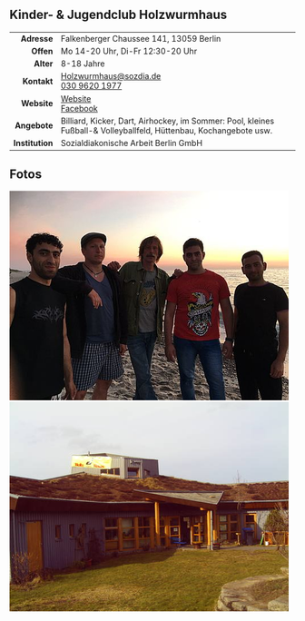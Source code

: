 ## Kinder- & Jugendclub Holzwurmhaus

|||
-:|:-
**Adresse** |     Falkenberger Chaussee 141, 13059 Berlin 
**Offen** |       Mo 14-20 Uhr, Di-Fr 12:30-20 Uhr
**Alter** |       8-18 Jahre
**Kontakt** |     [Holzwurmhaus@sozdia.de](mailto:mikado@kietzfuerkids.deHolzwurmhaus@sozdia.de)<br><a href="tel:+493096201977">030 9620 1977</a>
**Website** |    <a target="_blank" href="http://www.sozdia.de/Wir-ueber-uns.1751.0.html">Website</a><br><a target="_blank" href="https://www.facebook.com/j.mann.lindner">Facebook</a>
**Angebote** |    Billiard, Kicker, Dart, Airhockey, im Sommer: Pool, kleines Fußball-& Volleyballfeld, Hüttenbau, Kochangebote usw.
**Institution** | Sozialdiakonische Arbeit Berlin GmbH



<div id="gmap"></div>
<script>window.onload = showMap()</script>

## Fotos

<div class="mediacontainer">
  <img src="images/Holzwurmhaus/2.jpg" />
  <img src="images/Holzwurmhaus/1.jpg" />
</div>

